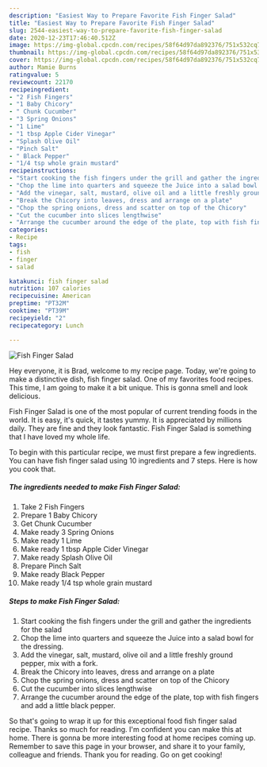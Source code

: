```yaml
---
description: "Easiest Way to Prepare Favorite Fish Finger Salad"
title: "Easiest Way to Prepare Favorite Fish Finger Salad"
slug: 2544-easiest-way-to-prepare-favorite-fish-finger-salad
date: 2020-12-23T17:46:40.512Z
image: https://img-global.cpcdn.com/recipes/58f64d97da892376/751x532cq70/fish-finger-salad-recipe-main-photo.jpg
thumbnail: https://img-global.cpcdn.com/recipes/58f64d97da892376/751x532cq70/fish-finger-salad-recipe-main-photo.jpg
cover: https://img-global.cpcdn.com/recipes/58f64d97da892376/751x532cq70/fish-finger-salad-recipe-main-photo.jpg
author: Mamie Burns
ratingvalue: 5
reviewcount: 22170
recipeingredient:
- "2 Fish Fingers"
- "1 Baby Chicory"
- " Chunk Cucumber"
- "3 Spring Onions"
- "1 Lime"
- "1 tbsp Apple Cider Vinegar"
- "Splash Olive Oil"
- "Pinch Salt"
- " Black Pepper"
- "1/4 tsp whole grain mustard"
recipeinstructions:
- "Start cooking the fish fingers under the grill and gather the ingredients for the salad"
- "Chop the lime into quarters and squeeze the Juice into a salad bowl for the dressing."
- "Add the vinegar, salt, mustard, olive oil and a little freshly ground pepper, mix with a fork."
- "Break the Chicory into leaves, dress and arrange on a plate"
- "Chop the spring onions, dress and scatter on top of the Chicory"
- "Cut the cucumber into slices lengthwise"
- "Arrange the cucumber around the edge of the plate, top with fish fingers and add a little black pepper."
categories:
- Recipe
tags:
- fish
- finger
- salad

katakunci: fish finger salad 
nutrition: 107 calories
recipecuisine: American
preptime: "PT32M"
cooktime: "PT39M"
recipeyield: "2"
recipecategory: Lunch

---
```



![Fish Finger Salad](https://img-global.cpcdn.com/recipes/58f64d97da892376/751x532cq70/fish-finger-salad-recipe-main-photo.jpg)

Hey everyone, it is Brad, welcome to my recipe page. Today, we're going to make a distinctive dish, fish finger salad. One of my favorites food recipes. This time, I am going to make it a bit unique. This is gonna smell and look delicious.



Fish Finger Salad is one of the most popular of current trending foods in the world. It is easy, it's quick, it tastes yummy. It is appreciated by millions daily. They are fine and they look fantastic. Fish Finger Salad is something that I have loved my whole life.


To begin with this particular recipe, we must first prepare a few ingredients. You can have fish finger salad using 10 ingredients and 7 steps. Here is how you cook that.

<!--inarticleads1-->

##### The ingredients needed to make Fish Finger Salad:

1. Take 2 Fish Fingers
1. Prepare 1 Baby Chicory
1. Get  Chunk Cucumber
1. Make ready 3 Spring Onions
1. Make ready 1 Lime
1. Make ready 1 tbsp Apple Cider Vinegar
1. Make ready Splash Olive Oil
1. Prepare Pinch Salt
1. Make ready  Black Pepper
1. Make ready 1/4 tsp whole grain mustard




<!--inarticleads2-->

##### Steps to make Fish Finger Salad:

1. Start cooking the fish fingers under the grill and gather the ingredients for the salad
1. Chop the lime into quarters and squeeze the Juice into a salad bowl for the dressing.
1. Add the vinegar, salt, mustard, olive oil and a little freshly ground pepper, mix with a fork.
1. Break the Chicory into leaves, dress and arrange on a plate
1. Chop the spring onions, dress and scatter on top of the Chicory
1. Cut the cucumber into slices lengthwise
1. Arrange the cucumber around the edge of the plate, top with fish fingers and add a little black pepper.




So that's going to wrap it up for this exceptional food fish finger salad recipe. Thanks so much for reading. I'm confident you can make this at home. There is gonna be more interesting food at home recipes coming up. Remember to save this page in your browser, and share it to your family, colleague and friends. Thank you for reading. Go on get cooking!

